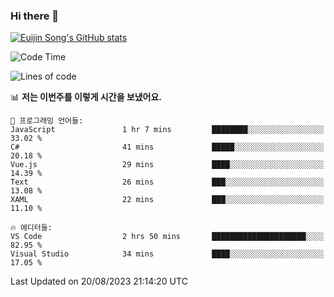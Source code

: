 ### Hi there 👋

[![Euijin Song's GitHub stats](https://github-readme-stats.vercel.app/api?username=lstar2397&count_private=true&show_icons=true&theme=tokyonight&locale=kr)](https://github.com/anuraghazra/github-readme-stats)

<!--START_SECTION:waka-->
![Code Time](http://img.shields.io/badge/Code%20Time-169%20hrs%201%20min-blue)

![Lines of code](https://img.shields.io/badge/%EC%A0%80%EB%8A%94%20%EC%97%AC%ED%83%9C%EA%B9%8C%EC%A7%80%20-748.1%20thousand%20%EC%A4%84%EC%9D%98%20%EC%BD%94%EB%93%9C%EB%A5%BC%20%EC%9E%91%EC%84%B1%ED%96%88%EC%96%B4%EC%9A%94.-blue)

📊 **저는 이번주를 이렇게 시간을 보냈어요.** 

```text
💬 프로그래밍 언어들: 
JavaScript               1 hr 7 mins         ████████░░░░░░░░░░░░░░░░░   33.02 % 
C#                       41 mins             █████░░░░░░░░░░░░░░░░░░░░   20.18 % 
Vue.js                   29 mins             ████░░░░░░░░░░░░░░░░░░░░░   14.39 % 
Text                     26 mins             ███░░░░░░░░░░░░░░░░░░░░░░   13.08 % 
XAML                     22 mins             ███░░░░░░░░░░░░░░░░░░░░░░   11.10 % 

🔥 에디터들: 
VS Code                  2 hrs 50 mins       █████████████████████░░░░   82.95 % 
Visual Studio            34 mins             ████░░░░░░░░░░░░░░░░░░░░░   17.05 % 
```


 Last Updated on 20/08/2023 21:14:20 UTC
<!--END_SECTION:waka-->

<!--
**lstar2397/lstar2397** is a ✨ _special_ ✨ repository because its `README.md` (this file) appears on your GitHub profile.

Here are some ideas to get you started:

- 🔭 I’m currently working on ...
- 🌱 I’m currently learning ...
- 👯 I’m looking to collaborate on ...
- 🤔 I’m looking for help with ...
- 💬 Ask me about ...
- 📫 How to reach me: ...
- 😄 Pronouns: ...
- ⚡ Fun fact: ...
-->
